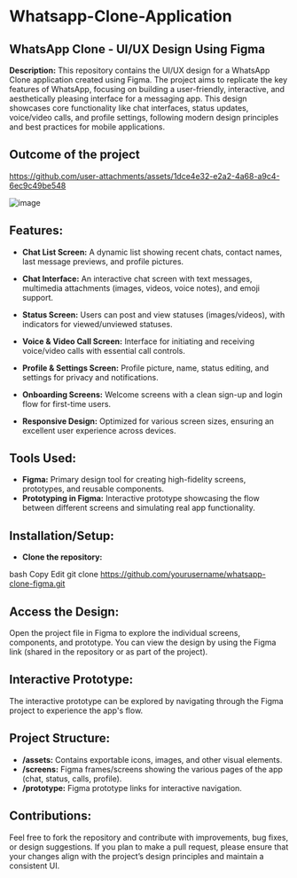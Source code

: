 # Whatsapp-Clone-Application

## WhatsApp Clone - UI/UX Design Using Figma

**Description:**
This repository contains the UI/UX design for a WhatsApp Clone application created using Figma. The project aims to replicate the key features of WhatsApp, focusing on building a user-friendly, interactive, and aesthetically pleasing interface for a messaging app. This design showcases core functionality like chat interfaces, status updates, voice/video calls, and profile settings, following modern design principles and best practices for mobile applications.

## Outcome of the project

https://github.com/user-attachments/assets/1dce4e32-e2a2-4a68-a9c4-6ec9c49be548

![image](https://github.com/user-attachments/assets/5c5baa01-d343-4931-8ced-660bec8f4fe5)


## Features:
* **Chat List Screen:** A dynamic list showing recent chats, contact names, last message previews, and profile pictures.

* **Chat Interface:** An interactive chat screen with text messages, multimedia attachments (images, videos, voice notes), and emoji support.
* **Status Screen:** Users can post and view statuses (images/videos), with indicators for viewed/unviewed statuses.
* **Voice & Video Call Screen:** Interface for initiating and receiving voice/video calls with essential call controls.
* **Profile & Settings Screen:** Profile picture, name, status editing, and settings for privacy and notifications.
* **Onboarding Screens:** Welcome screens with a clean sign-up and login flow for first-time users.
* **Responsive Design:** Optimized for various screen sizes, ensuring an excellent user experience across devices.
## Tools Used:
* **Figma:** Primary design tool for creating high-fidelity screens, prototypes, and reusable components.
* **Prototyping in Figma:** Interactive prototype showcasing the flow between different screens and simulating real app functionality.
## Installation/Setup:
* **Clone the repository:**

bash
Copy
Edit
git clone https://github.com/yourusername/whatsapp-clone-figma.git
## Access the Design:

Open the project file in Figma to explore the individual screens, components, and prototype.
You can view the design by using the Figma link (shared in the repository or as part of the project).
## Interactive Prototype:

The interactive prototype can be explored by navigating through the Figma project to experience the app's flow.
## Project Structure:
* **/assets:** Contains exportable icons, images, and other visual elements.
* **/screens:** Figma frames/screens showing the various pages of the app (chat, status, calls, profile).
* **/prototype:** Figma prototype links for interactive navigation.
## Contributions:
Feel free to fork the repository and contribute with improvements, bug fixes, or design suggestions. If you plan to make a pull request, please ensure that your changes align with the project’s design principles and maintain a consistent UI.
